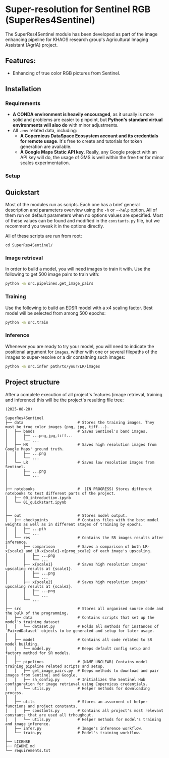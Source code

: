 # Super-resolution for Sentinel RGB (SuperRes4Sentinel)
The SuperRes4Sentinel module has been developed as part of the image enhancing pipeline for KHAOS research group's Agricultural Imaging Assistant (AgrIA) project.

## Features:
- Enhancing of true color RGB pictures from Sentinel.

## Installation
### Requirements
- **A CONDA environment is heavily encouraged**, as it usually is more solid and problems are easier to pinpoint, but **Python's standard virtual environments will also do** with minor adjustments.
- All `.env` related data, including:
    - **A Copernicus DataSpace Ecosystem account and its credentials for remote usage**. It's free to create and tutorials for token generation are available.
    - **A Google Maps Static API key**. Really, any Google project with an API key will do, the usage of GMS is well within the free tier for minor scales experimentation.

### Setup


## Quickstart
Most of the modules run as scripts. Each one has a brief general description and parameters overview using the `-h` or `--help` option. All of them run on default parameters when no options values are specified. Most of these values can be found and modified in the `constants.py` file, but we recommend you tweak it in the options directly.

All of these scripts are run from root:
```
cd SuperRes4Sentinel/
```
### Image retrieval
In order to build a model, you will need images to train it with. Use the following to get 500 image pairs to train with:
```bash
python -m src.pipelines.get_image_pairs
```
### Training
Use the following to build an EDSR model with a x4 scaling factor. Best model will be selected from among 500 epochs:
```bash
python -m src.train
```
### Inference
Whenever you are ready to try your model, you will need to indicate the positional argument for `images`, wither with one or several filepaths of the images to super-resolve or a dir contaitning such images:
```bash
python -m src.infer path/to/your/LR/images
```
## Project structure
After a complete execution of all project's features (image retrieval, training and inference) this will be the project's resulting file tree:
```
(2025-08-28)

SuperRes4Sentinel
├── data                        # Stores the training images. They must be true color images (png, jpg, tiff...).
│   ├── bands                   # Saves Sentinel's band images.
│   │   ├── ...png,jpg,tiff...
│   │   └── ...
│   ├── HR                      # Saves high resolution images from Google Maps' ground truth.
│   │   ├── ...png
│   │   └── ...
│   └── LR                      # Saves low resolution images from Sentinel.
│       ├── ...png
│       └── ...
│
│
├── notebooks                   #  (IN PROGRESS) Stores different notebooks to test different parts of the project.
│   ├── 00_introduction.ipynb
│   └── 01_quickstart.ipynb
│
│
├── out                         # Stores model output.
│   ├── checkpoints             # Contains files with the best model weights as well as in different stages of training by epochs.
│   │   ├── ...pth
│   │   └── ...
│   └── res                     # Contains the SR images results after inference.
│       ├── comparison          # Saves a comparison of both LR-x{scale} and LR-x{scale}-x{prog_scale} of each image's upscaling.
│       │   ├── ...png
│       │   └── ...
│       ├── x{scale1}           # Saves high resolution images' upscaling results at {scale1}.
│       │   ├── ...png
│       │   └── ...
│       ├── x{scale2}           # Saves high resolution images' upscaling results at {scale2}.
│       │   ├── ...png
│       │   └── ...
│       └── ...
│
├── src                         # Stores all organised source code and the bulk of the programming.
│   ├── data                    # Contains scripts that set up the model's training dataset
│   │   └── dataset.py          # Holds all methods for instances of `PairedDataset` objects to be generated and setup for later usage.
│   │
│   ├── model                   # Contains all code related to SR model building.
│   │   └── model.py            # Keeps default config setup and factory method for SR models.
│   │
│   ├── pipelines               # (NAME UNCLEAR) Contains model training pipeline related scripts and setup.
│   │   ├── get_image_pairs.py  # Keeps methods to download and pair images from Sentinel and Google.
│   │   ├── sh_config.py        # Initializes the Sentinel Hub configuration for image retrieval using Copernicus credentials.
│   │   └── utils.py            # Helper methods for downloading process.
│   │
│   ├── utils                   # Stores an assorment of helper functions and project constants.
│   │   ├── constants.py        # Contains all project's most relevant constants that are used all trhoughout.
│   │   └── utils.py            # Helper methods for model's training and image inference.
│   ├── infer.py                # Image's inference workflow.
│   └── train.py                # Model's training workflow.
│
├── LICENSE
├── README.md
└── requirements.txt

```